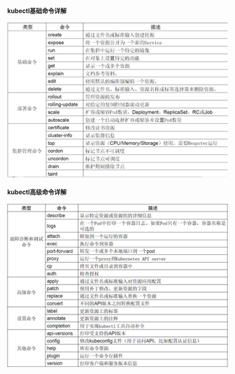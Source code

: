 #### kubectl基础命令详解

![image](https://github.com/hdpingshao/ops/blob/master/kubernetes/images/3-1.jpg)

#### kubectl高级命令详解

![image](https://github.com/hdpingshao/ops/blob/master/kubernetes/images/3-2.jpg)